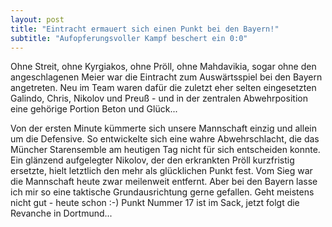 ```yaml
---
layout: post
title: "Eintracht ermauert sich einen Punkt bei den Bayern!"
subtitle: "Aufopferungsvoller Kampf beschert ein 0:0"
---
```


Ohne Streit, ohne Kyrgiakos, ohne Pröll, ohne Mahdavikia, sogar ohne den angeschlagenen Meier war die Eintracht zum Auswärtsspiel bei den Bayern angetreten. Neu im Team waren dafür die zuletzt eher selten eingesetzten Galindo, Chris, Nikolov und Preuß - und in der zentralen Abwehrposition eine gehörige Portion Beton und Glück...

Von der ersten Minute kümmerte sich unsere Mannschaft einzig und allein um die Defensive. So entwickelte sich eine wahre Abwehrschlacht, die das Müncher Starensemble am heutigen Tag nicht für sich entscheiden konnte. Ein glänzend aufgelegter Nikolov, der den erkrankten Pröll kurzfristig ersetzte, hielt letztlich den mehr als glücklichen Punkt fest. Vom Sieg war die Mannschaft heute zwar meilenweit entfernt. Aber bei den Bayern lasse ich mir so eine taktische Grundausrichtung gerne gefallen. Geht meistens nicht gut - heute schon :-) Punkt Nummer 17 ist im Sack, jetzt folgt die Revanche in Dortmund...
